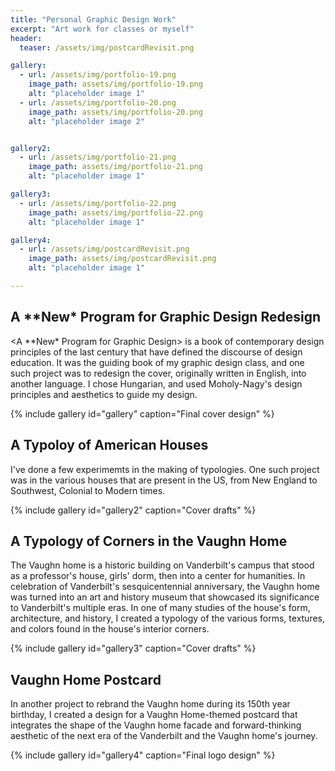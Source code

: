 ```yaml
---
title: "Personal Graphic Design Work"
excerpt: "Art work for classes or myself"
header:
  teaser: /assets/img/postcardRevisit.png

gallery:
  - url: /assets/img/portfolio-19.png
    image_path: assets/img/portfolio-19.png
    alt: "placeholder image 1"
  - url: /assets/img/portfolio-20.png
    image_path: assets/img/portfolio-20.png
    alt: "placeholder image 2"


gallery2:
  - url: /assets/img/portfolio-21.png
    image_path: assets/img/portfolio-21.png
    alt: "placeholder image 1"

gallery3:
  - url: /assets/img/portfolio-22.png
    image_path: assets/img/portfolio-22.png
    alt: "placeholder image 1"

gallery4:
  - url: /assets/img/postcardRevisit.png
    image_path: assets/img/postcardRevisit.png
    alt: "placeholder image 1"

---
```


## A *&ast;New&ast; Program for Graphic Design Redesign

<A *&ast;New&ast; Program for Graphic Design> is a book of contemporary design principles of the last century that have defined the discourse of design education. It was the guiding book of my graphic design class, and one such project was to redesign the cover, originally written in English, into another language. I chose Hungarian, and used Moholy-Nagy's design principles and aesthetics to guide my design.

{% include gallery id="gallery" caption="Final cover design" %}

## A Typoloy of American Houses

I've done a few experimemts in the making of typologies. One such project was in the various houses that are present in the US, from New England to Southwest, Colonial to Modern times. 

{% include gallery id="gallery2" caption="Cover drafts" %}

## A Typology of Corners in the Vaughn Home

The Vaughn home is a historic building on Vanderbilt's campus that stood as a professor's house, girls' dorm, then into a center for humanities. In celebration of Vanderbilt's sesquicentennial anniversary, the Vaughn home was turned into an art and history museum that showcased its significance to Vanderbilt's multiple eras. In one of many studies of the house's form, architecture, and history, I created a typology of the various forms, textures, and colors found in the house's interior corners.

{% include gallery id="gallery3" caption="Cover drafts" %}

## Vaughn Home Postcard

In another project to rebrand the Vaughn home during its 150th year birthday, I created a design for a Vaughn Home-themed postcard that integrates the shape of the Vaughn home facade and forward-thinking aesthetic of the next era of the Vanderbilt and the Vaughn home's journey.

{% include gallery id="gallery4" caption="Final logo design" %}
